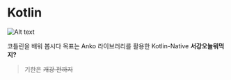 # Kotlin
![Alt text](https://img.shields.io/badge/Language-Kotlin-blueviolet)
   
코틀린을 배워 봅시다
목표는 Anko 라이브러리를 활용한 Kotlin-Native **서강오늘뭐먹지?**
>기한은 ~~개강 전까지~~
